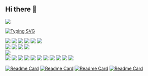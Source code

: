 ## Hi there 👋

<!--
**hanit3/hanit3** is a ✨ _special_ ✨ repository because its `README.md` (this file) appears on your GitHub profile.

Here are some ideas to get you started:

- 🔭 I’m currently working on ...
- 🌱 I’m currently learning ...
- 👯 I’m looking to collaborate on ...
- 🤔 I’m looking for help with ...
- 💬 Ask me about ...
- 📫 How to reach me: ...
- 😄 Pronouns: ...
- ⚡ Fun fact: ...
-->

<img src="https://capsule-render.vercel.app/api?type=venom&height=300&color=gradient&text=Hanit's%20World!&fontColor=000000&animation=fadeIn&textBg=false" />

[![Typing SVG](https://readme-typing-svg.demolab.com?font=Fira+Code&weight=900&size=25&pause=1000&color=6A9200&width=435&lines=Languages)](https://git.io/typing-svg)
<div> 
  <img src="https://img.shields.io/badge/python-20232a.svg?style=for-the-badge&logo=python&logoColor=3776AB" />
  <img src="https://img.shields.io/badge/java-20232a.svg?style=for-the-badge&logo=openjdk&logoColor=F80000" />
  <img src="https://img.shields.io/badge/swift-20232a.svg?style=for-the-badge&logo=swift&logoColor=F05138" />
  <img src="https://img.shields.io/badge/html5-20232a.svg?style=for-the-badge&logo=html5&logoColor=E34F26" />
  <img src="https://img.shields.io/badge/css3-20232a.svg?style=for-the-badge&logo=css3&logoColor=1572B6" />
  <img src="https://img.shields.io/badge/javascirpt-20232a.svg?style=for-the-badge&logo=javascript&logoColor=F7DF1E" />
</div>
<div>
  <img src="https://img.shields.io/badge/react-20232a.svg?style=for-the-badge&logo=react&logoColor=61DAFB" />
  <img src="https://img.shields.io/badge/django-092E20?style=for-the-badge&logo=django&logoColor=white">
  <img src="https://img.shields.io/badge/typescript-20232a.svg?style=for-the-badge&logo=typescript&logoColor=3178C6" />
  <img src="https://img.shields.io/badge/springboot-20232a.svg?style=for-the-badge&logo=springboot&logoColor=6DB33F" />
</div>
<div>
  <img src="https://img.shields.io/badge/frida-EF6456.svg?style=for-the-badge&logo=frida&fontColor=EF6456" />
</div>
<div>
  <img src="https://img.shields.io/badge/linux-20232a.svg?style=for-the-badge&logo=linux&logoColor=FCC624" />
  <img src="https://img.shields.io/badge/kalilinux-20232a.svg?style=for-the-badge&logo=kalilinux&logoColor=FFFFFF" />
  <img src="https://img.shields.io/badge/Visual%20Studio-0283D0.svg?style=for-the-badge&logo=visual-studio&logoColor=white"/> 
  <img src="https://img.shields.io/badge/androidstudio-20232a.svg?style=for-the-badge&logo=androidstudio&logoColor=3DDC84" />
  <img src="https://img.shields.io/badge/xcode-20232a.svg?style=for-the-badge&logo=xcode&logoColor=147EFB" />
  <img src="https://img.shields.io/badge/AWS-20232a.svg?style=for-the-badge&logo=amazonwebservices&logoColor=FFFFFF" />
  <img src="https://img.shields.io/badge/docker-20232a.svg?style=for-the-badge&logo=docker&logoColor=2496ED" />
  <img src="https://img.shields.io/badge/git-20232a.svg?style=for-the-badge&logo=git&logoColor=F05032" />
  <img src="https://img.shields.io/badge/github-20232a.svg?style=for-the-badge&logo=github&logoColor=FFFFFF" />
  <img src="https://img.shields.io/badge/notion-20232a.svg?style=for-the-badge&logo=notion&logoColor=FFFFFF" />
  <img src="https://img.shields.io/badge/figma-20232a.svg?style=for-the-badge&logo=figma&logoColor=F24E1E" />
</div>

[![Readme Card](https://github-readme-stats.vercel.app/api/pin/?username=hanit3&repo=NoName-Securities)](https://github.com/hanit3/NoName-Securities)
[![Readme Card](https://github-readme-stats.vercel.app/api/pin/?username=hanit3&repo=NoName_Scenario3_Mobile_Ransom)](https://github.com/hanit3/NoName_Scenario3_Mobile_Ransom)
[![Readme Card](https://github-readme-stats.vercel.app/api/pin/?username=hanit3&repo=BikeMate)](https://github.com/hanit3/BikeMate)
[![Readme Card](https://github-readme-stats.vercel.app/api/pin/?username=hanit3&repo=QUOTKA_FINAL)](https://github.com/hanit3/QUOTKA_FINAL)

